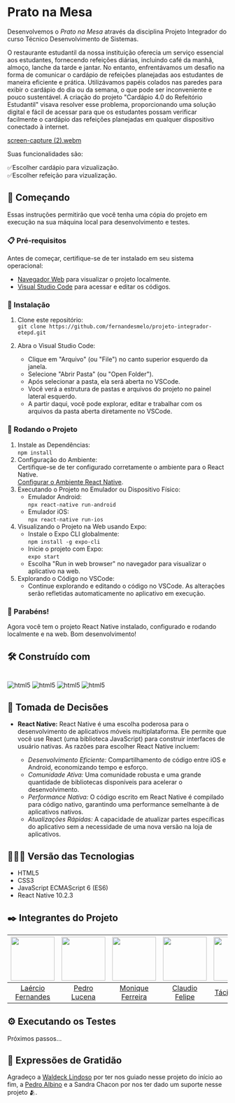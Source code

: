 # Prato na Mesa 

Desenvolvemos o *Prato na Mesa* através da disciplina Projeto Integrador do curso Técnico Desenvolvimento de Sistemas.

O restaurante estudantil da nossa instituição oferecia um serviço essencial aos estudantes, fornecendo refeições diárias, incluindo café da manhã, almoço, lanche da tarde e jantar. No entanto, enfrentávamos um desafio na forma de comunicar o cardápio de refeições planejadas aos estudantes de maneira eficiente e prática. Utilizávamos papéis colados nas paredes para exibir o cardápio do dia ou da semana, o que pode ser inconveniente e pouco sustentável.
A criação do projeto "Cardápio 4.0 do Refeitório Estudantil" visava resolver esse problema, proporcionando uma solução digital e fácil de acessar para que os estudantes possam verificar facilmente o cardápio das refeições planejadas em qualquer dispositivo conectado à internet.

[screen-capture (2).webm](https://github.com/fernandesmelo/projeto-integrador-etepd/assets/113717317/c5d3eff4-29ec-4117-837d-14a287402736)

Suas funcionalidades são: 

✅Escolher cardápio para vizualização.
<br>
✅Escolher refeição para vizualização.

## 🚀 Começando
Essas instruções permitirão que você tenha uma cópia do projeto em execução na sua máquina local para desenvolvimento e testes.

### 📋 Pré-requisitos
Antes de começar, certifique-se de ter instalado em seu sistema operacional:
* [Navegador Web](https://www.google.com/chrome/) para visualizar o projeto localmente.
* [Visual Studio Code](https://code.visualstudio.com/) para acessar e editar os códigos.

### 🔧 Instalação

1. Clone este repositório:
   <br>
   ```git clone https://github.com/fernandesmelo/projeto-integrador-etepd.git```

2. Abra o Visual Studio Code:
   * Clique em "Arquivo" (ou "File") no canto superior esquerdo da janela.
   * Selecione "Abrir Pasta" (ou "Open Folder").
   * Após selecionar a pasta, ela será aberta no VSCode.
   * Você verá a estrutura de pastas e arquivos do projeto no painel lateral esquerdo.
   * A partir daqui, você pode explorar, editar e trabalhar com os arquivos da pasta aberta diretamente no VSCode.

### 📱 Rodando o Projeto
1. Instale as Dependências:
   <br>
   ```npm install```
2. Configuração do Ambiente:
   <br>
   Certifique-se de ter configurado corretamente o ambiente para o React Native.
   <br>
   [Configurar o Ambiente React Native](https://reactnative.dev/docs/environment-setup).
3. Executando o Projeto no Emulador ou Dispositivo Físico:
   <br>
   * Emulador Android:
     <br>
     ```npx react-native run-android```
     <br>
   * Emulador iOS:
     <br>
     ```npx react-native run-ios```
4. Visualizando o Projeto na Web usando Expo:
   <br>
   * Instale o Expo CLI globalmente:
     <br>
     ```npm install -g expo-cli```
     <br>
   * Inicie o projeto com Expo:
     <br>
     ```expo start```
   * Escolha "Run in web browser" no navegador para visualizar o aplicativo na web.
5. Explorando o Código no VSCode:
   * Continue explorando e editando o código no VSCode. As alterações serão refletidas automaticamente no aplicativo em execução.

### 🎉 Parabéns!
Agora você tem o projeto React Native instalado, configurado e rodando localmente e na web. Bom desenvolvimento!

## 🛠️ Construído com
<div style="display: inline-block"><br/>
  <img align="center" alt="html5" src="https://img.shields.io/badge/HTML5-E34F26?style=for-the-badge&logo=html5&logoColor=white" /> 
  <img align="center" alt="html5" src="https://img.shields.io/badge/CSS3-1572B6?style=for-the-badge&logo=css3&logoColor=white" />
  <img align="center" alt="html5" src="https://img.shields.io/badge/JavaScript-323330?style=for-the-badge&logo=javascript&logoColor=F7DF1E" />
  <img align="center" alt="html5" src="https://img.shields.io/badge/React_Native-20232A?style=for-the-badge&logo=react&logoColor=61DAFB" />
</div><br/>

## 🔨 Tomada de Decisões
* **React Native:**
React Native é uma escolha poderosa para o desenvolvimento de aplicativos móveis multiplataforma. Ele permite que você use React (uma biblioteca JavaScript) para construir interfaces de usuário nativas. As razões para escolher React Native incluem:

  * *Desenvolvimento Eficiente:* Compartilhamento de código entre iOS e Android, economizando tempo e esforço.
  * *Comunidade Ativa:* Uma comunidade robusta e uma grande quantidade de bibliotecas disponíveis para acelerar o desenvolvimento.
  * *Performance Nativa:* O código escrito em React Native é compilado para código nativo, garantindo uma performance semelhante à de aplicativos nativos.
  * *Atualizações Rápidas:* A capacidade de atualizar partes específicas do aplicativo sem a necessidade de uma nova versão na loja de aplicativos.

## 👨🏽‍💻 Versão das Tecnologias
* HTML5
* CSS3
* JavaScript ECMAScript 6 (ES6)
* React Native 10.2.3

## ✒️ Integrantes do Projeto
| <img src="https://github.com/fernandesmelo/carona-solidaria/assets/113717317/9bfaad36-461b-40fb-94c0-e80f575537a2" width="100" height="100" /> | <img src="https://github.com/fernandesmelo/projeto-integrador-etepd/assets/113717317/47791665-8cbc-4751-872c-da79e9eed7d9" width="100" height="100" /> | <img src="https://github.com/fernandesmelo/carona-solidaria/assets/113717317/8762e53c-5140-498f-97f2-b6c73e116ba6" width="100" height="100" /> | <img src="https://github.com/fernandesmelo/carona-solidaria/assets/113717317/497e99c1-b743-4051-a30a-63e05c59bfc1" width="100" height="100" /> | <img src="https://github.com/fernandesmelo/carona-solidaria/assets/113717317/7620caa8-9b30-4b87-9b15-69f9641fa0f2" width="100" height="100" /> | <img src="https://github.com/fernandesmelo/carona-solidaria/assets/113717317/65981f78-f2d0-47bc-92db-44e0d8d1af9b" width="100" height="100" /> |
|:-------------------------------------------------------:|:-------------------------------------------------------:|:-------------------------------------------------------:|:-------------------------------------------------------:|:-------------------------------------------------------:|:-------------------------------------------------------:|
| [Laércio Fernandes](https://www.linkedin.com/in/laercio-fernandes/) | [Pedro Lucena](https://www.linkedin.com/in/pedro-lucena-b969b1199/) | [Monique Ferreira](https://www.linkedin.com/in/monique-ferreira-42b2121b7/) | [Claudio Felipe](https://www.linkedin.com/in/claudio-felipe-5b7b39116/) | [Tácia Camila](https://www.linkedin.com/in/t%C3%A1ciacamila/) | [Raíssa Santos](https://www.linkedin.com/in/raissasantos96/) |

## ⚙️ Executando os Testes
Próximos passos...

## 🎁 Expressões de Gratidão
Agradeço a [Waldeck Lindoso](https://www.linkedin.com/in/waldeck-lindoso-jr-41a94840/) por ter nos guiado nesse projeto do início ao fim, a [Pedro Albino](https://www.linkedin.com/in/pedrohalbino/) e a Sandra Chacon por nos ter dado um suporte nesse projeto 🫂.
